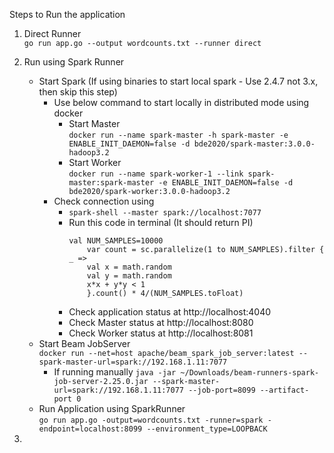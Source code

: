 Steps to Run the application

1. Direct Runner<br/>
    `go run app.go --output wordcounts.txt --runner direct`

2. Run using Spark Runner

    - Start Spark (If using binaries to start local spark - Use 2.4.7 not 3.x, then skip this step)
        - Use below command to start locally in distributed mode using docker
            - Start Master<br/>
                `docker run --name spark-master -h spark-master -e ENABLE_INIT_DAEMON=false -d bde2020/spark-master:3.0.0-hadoop3.2`
            - Start Worker<br/>
                `docker run --name spark-worker-1 --link spark-master:spark-master -e ENABLE_INIT_DAEMON=false -d bde2020/spark-worker:3.0.0-hadoop3.2`
        - Check connection using <br/>
            - `spark-shell --master spark://localhost:7077`
            - Run this code in terminal (It should return PI)
                ```
                val NUM_SAMPLES=10000
                    var count = sc.parallelize(1 to NUM_SAMPLES).filter { _ =>
                    val x = math.random
                    val y = math.random
                    x*x + y*y < 1
                    }.count() * 4/(NUM_SAMPLES.toFloat)
                ```
            - Check application status at http://localhost:4040
            - Check Master status at http://localhost:8080
            - Check Worker status at http://localhost:8081
    - Start Beam JobServer<br/>
        `docker run --net=host apache/beam_spark_job_server:latest --spark-master-url=spark://192.168.1.11:7077`
        - If running manually
            `java -jar ~/Downloads/beam-runners-spark-job-server-2.25.0.jar --spark-master-url=spark://192.168.1.11:7077 --job-port=8099 --artifact-port 0`
    - Run Application using SparkRunner<br/>
        `go run app.go -output=wordcounts.txt -runner=spark -endpoint=localhost:8099 --environment_type=LOOPBACK`

3. 